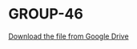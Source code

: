# GROUP-46
[Download the file from Google Drive](https://drive.google.com/file/d/11E2jpwFl_bDbB19PLfxVP1SzfgczFslt/view?usp=sharing)


